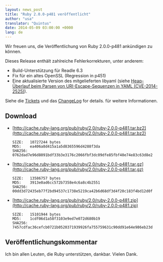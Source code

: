 ```yaml
---
layout: news_post
title: "Ruby 2.0.0-p481 veröffentlicht"
author: "usa"
translator: "Quintus"
date: 2014-05-09 03:00:00 +0000
lang: de
---
```


Wir freuen uns, die Veröffentlichung von Ruby 2.0.0-p481 ankündigen zu können.

Dieses Release enthält zahlreiche Fehlerkorrekturen, unter anderem:

* Build-Unterstützung für Readle 6.3
* Fix für ein altes OpenSSL (Regression in p451)
* Eine aktualisierte Version des mitgelieferten libyaml (siehe
  [Heap-Überlauf beim Parsen von URI-Escape-Sequenzen in YAML (CVE-2014-2525)](https://www.ruby-lang.org/de/news/2014/03/29/heap-overflow-in-yaml-uri-escape-parsing-cve-2014-2525/)).

Siehe die
[Tickets](https://bugs.ruby-lang.org/projects/ruby-200/issues?set_filter=1&amp;status_id=5)
und das
[ChangeLog](http://svn.ruby-lang.org/repos/ruby/tags/v2_0_0_481/ChangeLog)
for details. für weitere Informationen.

## Download

* [http://cache.ruby-lang.org/pub/ruby/2.0/ruby-2.0.0-p481.tar.bz2](http://cache.ruby-lang.org/pub/ruby/2.0/ruby-2.0.0-p481.tar.bz2)

      SIZE:   10727244 bytes
      MD5:    ea406a8d415a1a5d8365596d4288f3da
      SHA256: 0762dad7e96d8091bdf33b3e3176c2066fbf3dc09dfe85fbf40e74e83c63d8e2

* [http://cache.ruby-lang.org/pub/ruby/2.0/ruby-2.0.0-p481.tar.gz](http://cache.ruby-lang.org/pub/ruby/2.0/ruby-2.0.0-p481.tar.gz)

      SIZE:   13586757 bytes
      MD5:    3913e0ad6cc572b7358e4c6a8c4b2551
      SHA256: 00dd3d72435eb77f2bd94537c1738e5219ca42b6d68df3d4f20c183f4bd12d0f

* [http://cache.ruby-lang.org/pub/ruby/2.0/ruby-2.0.0-p481.zip](http://cache.ruby-lang.org/pub/ruby/2.0/ruby-2.0.0-p481.zip)

      SIZE:   15101944 bytes
      MD5:    1cdf06d1a58f3103e9ed7e072d680b19
      SHA256: 7457cdfac36cefcb0721b0520371939926fa755759631c90dd91e64e986eb23d

## Veröffentlichungskommentar

Ich bin allen Leuten, die Ruby unterstützen, dankbar.
Vielen Dank.

